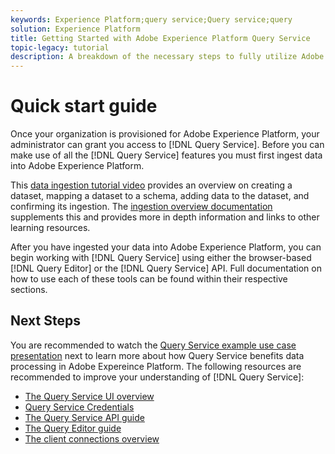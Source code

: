 ```yaml
---
keywords: Experience Platform;query service;Query service;query
solution: Experience Platform
title: Getting Started with Adobe Experience Platform Query Service
topic-legacy: tutorial
description: A breakdown of the necessary steps to fully utilize Adobe Experience Platform Query Service
---
```

# Quick start guide

Once your organization is provisioned for Adobe Experience Platform, your administrator can grant you access to [!DNL Query Service]. Before you can make use of all the [!DNL Query Service] features you must first ingest data into Adobe Experience Platform. 

This [data ingestion tutorial video](https://experienceleague.adobe.com/docs/platform-learn/tutorials/data-ingestion/create-datasets-and-ingest-data.html) provides an overview on creating a dataset, mapping a dataset to a schema, adding data to the dataset, and confirming its ingestion. The [ingestion overview documentation](../../ingestion/home.md) supplements this and provides more in depth information and links to other learning resources.

After you have ingested your data into Adobe Experience Platform, you can begin working with [!DNL Query Service] using either the browser-based [!DNL Query Editor] or the [!DNL Query Service] API. Full documentation on how to use each of these tools can be found within their respective sections. 

## Next Steps

You are recommended to watch the [Query Service example use case presentation](./use-case.md) next to learn more about how Query Service benefits data processing in Adobe Expereince Platform. The following resources are recommended to improve your understanding of [!DNL Query Service]:

- [The Query Service UI overview](../ui/overview.md)
- [Query Service Credentials](../ui/credentials.md)
- [The Query Service API guide](../api/getting-started.md)
- [The Query Editor guide](ui/user-guide.md)
- [The client connections overview](../clients/overview.md)

